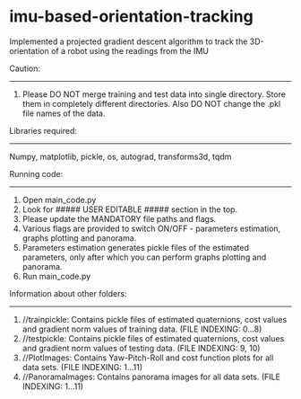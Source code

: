 # imu-based-orientation-tracking
Implemented a projected gradient descent algorithm to track the 3D-orientation of a robot using the readings from the IMU

Caution:
********
1. Please DO NOT merge training and test data into single directory. Store them in completely different directories. 
Also DO NOT change the .pkl file names of the data.

Libraries required:
*******************
Numpy, matplotlib, pickle, os, autograd, transforms3d, tqdm

Running code:
*************
1. Open main_code.py
2. Look for ##### USER EDITABLE ##### section in the top.
3. Please update the MANDATORY file paths and flags.
4. Various flags are provided to switch ON/OFF - parameters estimation, graphs plotting and panorama.
5. Parameters estimation generates pickle files of the estimated parameters, only after which you can perform graphs plotting and panorama.
4. Run main_code.py

Information about other folders:
*******************************
1. //trainpickle: Contains pickle files of estimated quaternions, cost values and gradient norm values of training data. (FILE INDEXING: 0...8)
2. //testpickle: Contains pickle files of estimated quaternions, cost values and gradient norm values of testing data. (FILE INDEXING: 9, 10)
3. //PlotImages: Contains Yaw-Pitch-Roll and cost function plots for all data sets. (FILE INDEXING: 1...11)
4. //PanoramaImages: Contains panorama images for all data sets. (FILE INDEXING: 1...11)
